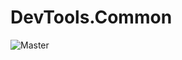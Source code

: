 # DevTools.Common

![Master](https://github.com/DotNetCraft/DevTools.Common/actions/workflows/dotnet.yml/badge.svg)
